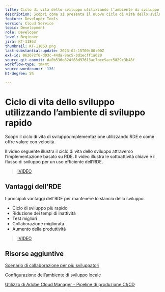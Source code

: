 ```yaml
---
title: Ciclo di vita dello sviluppo utilizzando l’ambiente di sviluppo rapido
description: Scopri come si presenta il nuovo ciclo di vita dello sviluppo utilizzando l’ambiente di sviluppo rapido e i principali vantaggi di RDE.
feature: Developer Tools
version: Cloud Service
topic: Development
role: Developer
level: Beginner
jira: KT-11863
thumbnail: KT-11863.png
last-substantial-update: 2023-02-15T00:00:00Z
exl-id: 062672f6-d03c-44da-9ac5-3d1ecff1a628
source-git-commit: da0b536e824f68d97618ac7bce9aec5829c3b48f
workflow-type: tm+mt
source-wordcount: '136'
ht-degree: 5%

---
```


# Ciclo di vita dello sviluppo utilizzando l’ambiente di sviluppo rapido

Scopri il ciclo di vita di sviluppo/implementazione utilizzando RDE e come offre valore con velocità.

Il video seguente illustra il ciclo di vita dello sviluppo attraverso l’implementazione basato su RDE. Il video illustra le sottoattività chiave e il flusso di sviluppo per un uso efficiente dell’RDE.

>[!VIDEO](https://video.tv.adobe.com/v/3415492?quality=12&learn=on)


## Vantaggi dell&#39;RDE

I principali vantaggi dell&#39;RDE per mantenere lo slancio dello sviluppo.

- Ciclo di sviluppo più rapido
- Riduzione dei tempi di inattività
- Test migliori
- Collaborazione migliorata
- Aumento della produttività

>[!VIDEO](https://video.tv.adobe.com/v/3415493?quality=12&learn=on)

## Risorse aggiuntive

[Scenario di collaborazione per più sviluppatori](https://experienceleague.adobe.com/docs/experience-manager-cloud-service/content/implementing/developing/rapid-development-environments.html#multiple-developers-collaborating-on-the-same-rde)

[Configurazione dell’ambiente di sviluppo locale](https://experienceleague.adobe.com/docs/experience-manager-learn/cloud-service/local-development-environment-set-up/overview.html?lang=it)

[Utilizzo di Adobe Cloud Manager - Pipeline di produzione CI/CD](https://experienceleague.adobe.com/docs/experience-manager-learn/cloud-service/cloud-manager/cicd-production-pipeline.html)
